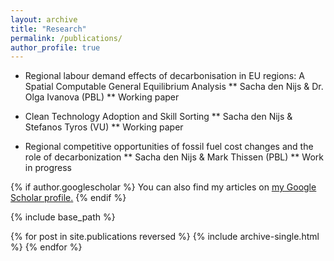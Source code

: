 ```yaml
---
layout: archive
title: "Research"
permalink: /publications/
author_profile: true
---
```


* Regional labour demand effects of decarbonisation in EU regions: A Spatial Computable General Equilibrium Analysis
      ** Sacha den Nijs & Dr. Olga Ivanova (PBL)
      ** Working paper

* Clean Technology Adoption and Skill Sorting
      ** Sacha den Nijs & Stefanos Tyros (VU) 
      ** Working paper

* Regional competitive opportunities of fossil fuel cost changes and the role of decarbonization
      ** Sacha den Nijs & Mark Thissen (PBL) 
      ** Work in progress


{% if author.googlescholar %}
  You can also find my articles on <u><a href="{{author.googlescholar}}">my Google Scholar profile</a>.</u>
{% endif %}

{% include base_path %}

{% for post in site.publications reversed %}
  {% include archive-single.html %}
{% endfor %}
